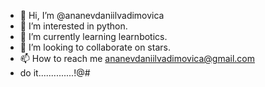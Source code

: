 - 👋 Hi, I’m @ananevdaniilvadimovica
- 👀 I’m interested in python.
- 🌱 I’m currently learning learnbotics.
- 💞️ I’m looking to collaborate on stars.
- 📫 How to reach me ananevdaniilvadimovica@gmail.com
- do it..............!@#

